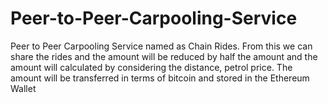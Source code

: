 # Peer-to-Peer-Carpooling-Service
Peer to Peer Carpooling Service named as Chain Rides. From this we can share the rides and the amount will be reduced by half the amount and the amount will calculated by considering the distance, petrol price. The amount will be transferred in terms of bitcoin and stored in the Ethereum Wallet 
